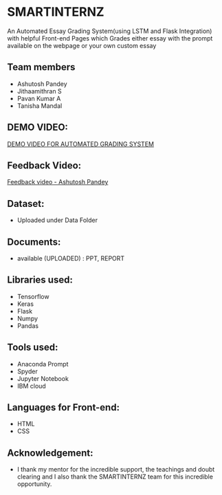 # SMARTINTERNZ
An Automated Essay Grading System(using LSTM and Flask Integration) with helpful Front-end Pages which Grades either essay with the prompt available on the webpage or your own custom essay 
## Team members
- Ashutosh Pandey
- Jithaamithran S
- Pavan Kumar A
- Tanisha Mandal
## DEMO VIDEO:

[DEMO VIDEO FOR AUTOMATED GRADING SYSTEM](https://drive.google.com/drive/folders/1ut0dPHiLo37X0kTQIN5pY6iYZy02KpUB?usp=sharing)

## Feedback Video:

[Feedback video - Ashutosh Pandey](https://drive.google.com/drive/folders/1yAYxipRH-eJBhQvvdavKsfcz4n1qQTRt?usp=sharing)

## Dataset:

- Uploaded under Data Folder

## Documents:

- available (UPLOADED) : PPT, REPORT

## Libraries used:

- Tensorflow
- Keras
- Flask
- Numpy
- Pandas

## Tools used:

- Anaconda Prompt
- Spyder
- Jupyter Notebook
- IBM cloud

## Languages for Front-end:

- HTML
- CSS

## Acknowledgement:

- I thank my mentor for the incredible support, the teachings and doubt clearing and I also thank the SMARTINTERNZ team for this incredible opportunity.
